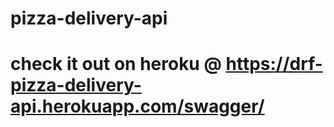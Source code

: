 # pizza-delivery-api

# check it out on heroku @ https://drf-pizza-delivery-api.herokuapp.com/swagger/
